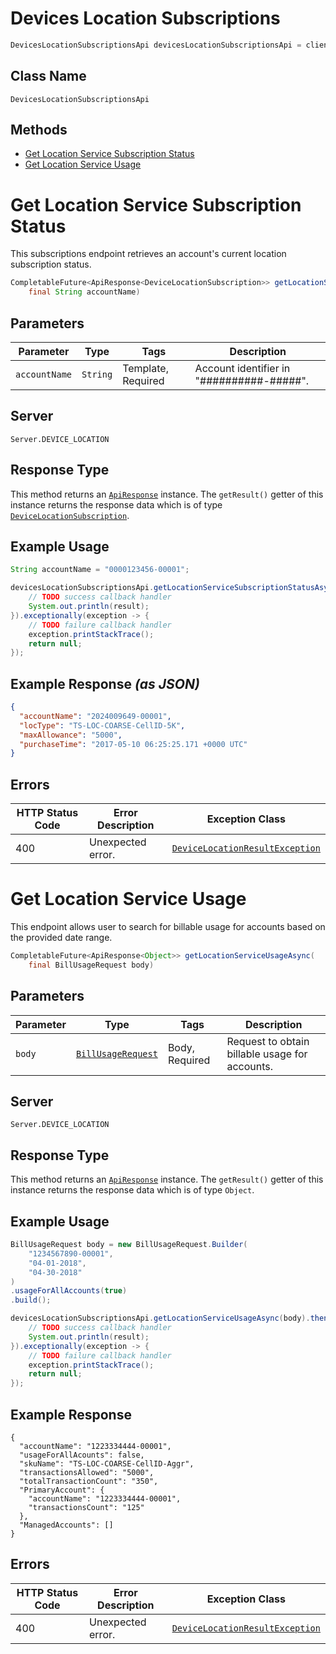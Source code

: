 # Devices Location Subscriptions

```java
DevicesLocationSubscriptionsApi devicesLocationSubscriptionsApi = client.getDevicesLocationSubscriptionsApi();
```

## Class Name

`DevicesLocationSubscriptionsApi`

## Methods

* [Get Location Service Subscription Status](../../doc/controllers/devices-location-subscriptions.md#get-location-service-subscription-status)
* [Get Location Service Usage](../../doc/controllers/devices-location-subscriptions.md#get-location-service-usage)


# Get Location Service Subscription Status

This subscriptions endpoint retrieves an account's current location subscription status.

```java
CompletableFuture<ApiResponse<DeviceLocationSubscription>> getLocationServiceSubscriptionStatusAsync(
    final String accountName)
```

## Parameters

| Parameter | Type | Tags | Description |
|  --- | --- | --- | --- |
| `accountName` | `String` | Template, Required | Account identifier in "##########-#####". |

## Server

`Server.DEVICE_LOCATION`

## Response Type

This method returns an [`ApiResponse`](../../doc/api-response.md) instance. The `getResult()` getter of this instance returns the response data which is of type [`DeviceLocationSubscription`](../../doc/models/device-location-subscription.md).

## Example Usage

```java
String accountName = "0000123456-00001";

devicesLocationSubscriptionsApi.getLocationServiceSubscriptionStatusAsync(accountName).thenAccept(result -> {
    // TODO success callback handler
    System.out.println(result);
}).exceptionally(exception -> {
    // TODO failure callback handler
    exception.printStackTrace();
    return null;
});
```

## Example Response *(as JSON)*

```json
{
  "accountName": "2024009649-00001",
  "locType": "TS-LOC-COARSE-CellID-5K",
  "maxAllowance": "5000",
  "purchaseTime": "2017-05-10 06:25:25.171 +0000 UTC"
}
```

## Errors

| HTTP Status Code | Error Description | Exception Class |
|  --- | --- | --- |
| 400 | Unexpected error. | [`DeviceLocationResultException`](../../doc/models/device-location-result-exception.md) |


# Get Location Service Usage

This endpoint allows user to search for billable usage for accounts based on the provided date range.

```java
CompletableFuture<ApiResponse<Object>> getLocationServiceUsageAsync(
    final BillUsageRequest body)
```

## Parameters

| Parameter | Type | Tags | Description |
|  --- | --- | --- | --- |
| `body` | [`BillUsageRequest`](../../doc/models/bill-usage-request.md) | Body, Required | Request to obtain billable usage for accounts. |

## Server

`Server.DEVICE_LOCATION`

## Response Type

This method returns an [`ApiResponse`](../../doc/api-response.md) instance. The `getResult()` getter of this instance returns the response data which is of type `Object`.

## Example Usage

```java
BillUsageRequest body = new BillUsageRequest.Builder(
    "1234567890-00001",
    "04-01-2018",
    "04-30-2018"
)
.usageForAllAccounts(true)
.build();

devicesLocationSubscriptionsApi.getLocationServiceUsageAsync(body).thenAccept(result -> {
    // TODO success callback handler
    System.out.println(result);
}).exceptionally(exception -> {
    // TODO failure callback handler
    exception.printStackTrace();
    return null;
});
```

## Example Response

```
{
  "accountName": "1223334444-00001",
  "usageForAllAcounts": false,
  "skuName": "TS-LOC-COARSE-CellID-Aggr",
  "transactionsAllowed": "5000",
  "totalTransactionCount": "350",
  "PrimaryAccount": {
    "accountName": "1223334444-00001",
    "transactionsCount": "125"
  },
  "ManagedAccounts": []
}
```

## Errors

| HTTP Status Code | Error Description | Exception Class |
|  --- | --- | --- |
| 400 | Unexpected error. | [`DeviceLocationResultException`](../../doc/models/device-location-result-exception.md) |

